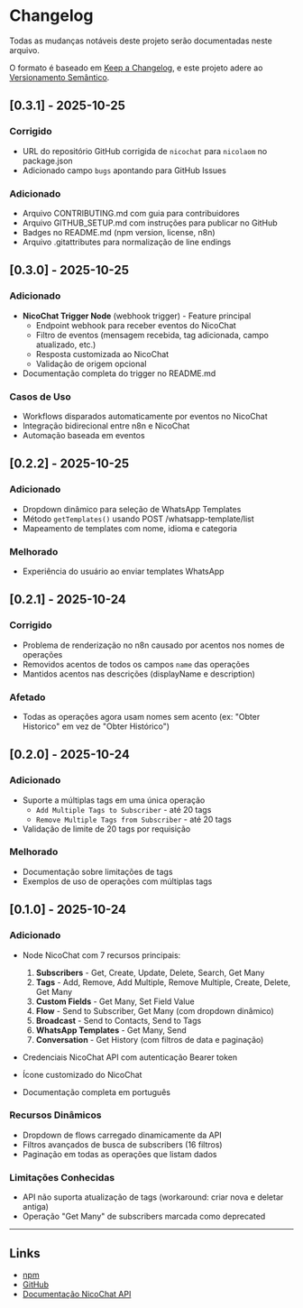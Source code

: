 # Changelog

Todas as mudanças notáveis deste projeto serão documentadas neste arquivo.

O formato é baseado em [Keep a Changelog](https://keepachangelog.com/pt-BR/1.0.0/),
e este projeto adere ao [Versionamento Semântico](https://semver.org/lang/pt-BR/).

## [0.3.1] - 2025-10-25

### Corrigido
- URL do repositório GitHub corrigida de `nicochat` para `nicolaom` no package.json
- Adicionado campo `bugs` apontando para GitHub Issues

### Adicionado
- Arquivo CONTRIBUTING.md com guia para contribuidores
- Arquivo GITHUB_SETUP.md com instruções para publicar no GitHub
- Badges no README.md (npm version, license, n8n)
- Arquivo .gitattributes para normalização de line endings

## [0.3.0] - 2025-10-25

### Adicionado
- **NicoChat Trigger Node** (webhook trigger) - Feature principal
  - Endpoint webhook para receber eventos do NicoChat
  - Filtro de eventos (mensagem recebida, tag adicionada, campo atualizado, etc.)
  - Resposta customizada ao NicoChat
  - Validação de origem opcional
- Documentação completa do trigger no README.md

### Casos de Uso
- Workflows disparados automaticamente por eventos no NicoChat
- Integração bidirecional entre n8n e NicoChat
- Automação baseada em eventos

## [0.2.2] - 2025-10-25

### Adicionado
- Dropdown dinâmico para seleção de WhatsApp Templates
- Método `getTemplates()` usando POST /whatsapp-template/list
- Mapeamento de templates com nome, idioma e categoria

### Melhorado
- Experiência do usuário ao enviar templates WhatsApp

## [0.2.1] - 2025-10-24

### Corrigido
- Problema de renderização no n8n causado por acentos nos nomes de operações
- Removidos acentos de todos os campos `name` das operações
- Mantidos acentos nas descrições (displayName e description)

### Afetado
- Todas as operações agora usam nomes sem acento (ex: "Obter Historico" em vez de "Obter Histórico")

## [0.2.0] - 2025-10-24

### Adicionado
- Suporte a múltiplas tags em uma única operação
  - `Add Multiple Tags to Subscriber` - até 20 tags
  - `Remove Multiple Tags from Subscriber` - até 20 tags
- Validação de limite de 20 tags por requisição

### Melhorado
- Documentação sobre limitações de tags
- Exemplos de uso de operações com múltiplas tags

## [0.1.0] - 2025-10-24

### Adicionado
- Node NicoChat com 7 recursos principais:
  1. **Subscribers** - Get, Create, Update, Delete, Search, Get Many
  2. **Tags** - Add, Remove, Add Multiple, Remove Multiple, Create, Delete, Get Many
  3. **Custom Fields** - Get Many, Set Field Value
  4. **Flow** - Send to Subscriber, Get Many (com dropdown dinâmico)
  5. **Broadcast** - Send to Contacts, Send to Tags
  6. **WhatsApp Templates** - Get Many, Send
  7. **Conversation** - Get History (com filtros de data e paginação)

- Credenciais NicoChat API com autenticação Bearer token
- Ícone customizado do NicoChat
- Documentação completa em português

### Recursos Dinâmicos
- Dropdown de flows carregado dinamicamente da API
- Filtros avançados de busca de subscribers (16 filtros)
- Paginação em todas as operações que listam dados

### Limitações Conhecidas
- API não suporta atualização de tags (workaround: criar nova e deletar antiga)
- Operação "Get Many" de subscribers marcada como deprecated

---

## Links

- [npm](https://www.npmjs.com/package/n8n-nodes-nicochat)
- [GitHub](https://github.com/nicolaom/n8n-nodes-nicochat)
- [Documentação NicoChat API](https://app.nicochat.com.br/api)
